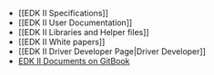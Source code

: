 * [[EDK II Specifications]]
* [[EDK II User Documentation]]
* [[EDK II Libraries and Helper files]]
* [[EDK II White papers]]
* [[EDK II Driver Developer Page|Driver Developer]]
* [EDK II Documents on GitBook](https://legacy.gitbook.com/@edk2-docs)